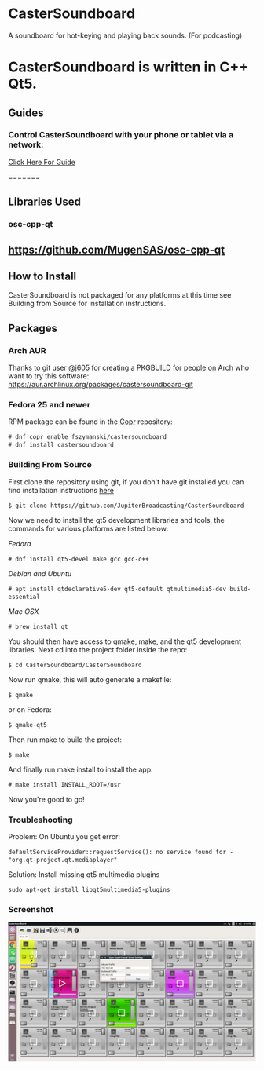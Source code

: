 CasterSoundboard
================

A soundboard for hot-keying and playing back sounds. (For podcasting)

CasterSoundboard is written in C++ Qt5.
=======

## Guides
### Control CasterSoundboard with your phone or tablet via a network:
[Click Here For Guide](https://github.com/JupiterBroadcasting/CasterSoundboard/wiki/Guide:-How-to-Control-CasterSoundboard-Using-Your-Phone-or-Tablet "CasterSoundboard's Wiki")

=======

## Libraries Used
### osc-cpp-qt
https://github.com/MugenSAS/osc-cpp-qt
---

## How to Install

CasterSoundboard is not packaged for any platforms at this time see
Building from Source for installation instructions.

## Packages
### Arch AUR
Thanks to git user [@j605](https://github.com/j605 "Jagannathan Tiruvallur Eachambadi") for creating a PKGBUILD for people on Arch who want to try this software:
https://aur.archlinux.org/packages/castersoundboard-git

### Fedora 25 and newer
RPM package can be found in the [Copr](https://copr.fedorainfracloud.org/coprs/fszymanski/castersoundboard/) repository:
```
# dnf copr enable fszymanski/castersoundboard
# dnf install castersoundboard
```

### Building From Source

First clone the repository using git, if you don't have git installed
you can find installation instructions [here](https://git-scm.com)

```
$ git clone https://github.com/JupiterBroadcasting/CasterSoundboard
```

Now we need to install the qt5 development libraries and tools, the
commands for various platforms are listed below:

*Fedora*
```
# dnf install qt5-devel make gcc gcc-c++
```

*Debian and Ubuntu*
```
# apt install qtdeclarative5-dev qt5-default qtmultimedia5-dev build-essential
```

*Mac OSX*
```
# brew install qt
```

You should then have access to qmake, make, and the qt5 development
libraries. Next cd into the project folder inside the repo:

```
$ cd CasterSoundboard/CasterSoundboard
```

Now run qmake, this will auto generate a makefile:

```
$ qmake
```

or on Fedora:

```
$ qmake-qt5
```

Then run make to build the project:

```
$ make
```

And finally run make install to install the app:

```
# make install INSTALL_ROOT=/usr
```

Now you're good to go!

### Troubleshooting ###
Problem: On Ubuntu you get error:
```
defaultServiceProvider::requestService(): no service found for - "org.qt-project.qt.mediaplayer"
```
Solution: Install missing qt5 multimedia plugins
```
sudo apt-get install libqt5multimedia5-plugins
```
### Screenshot ###
![Alt text](/docs/img/screenshot.png?raw=true "Running on Ubuntu")
